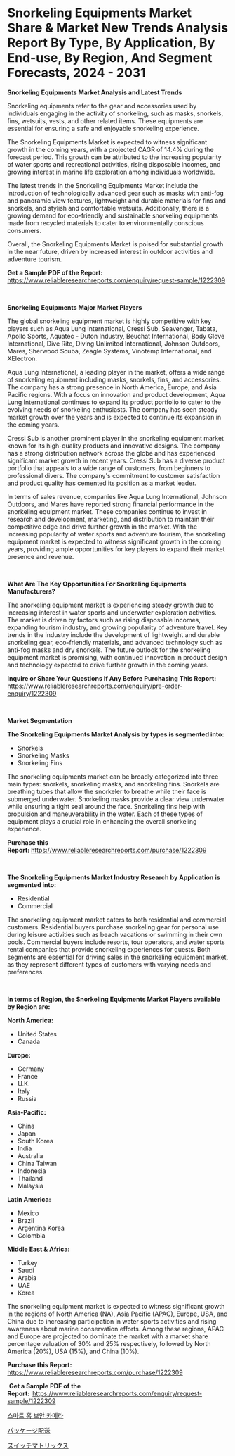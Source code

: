 <p><h1>Snorkeling Equipments Market Share & Market New Trends Analysis Report By Type, By Application, By End-use, By Region, And Segment Forecasts, 2024 - 2031</h1></p><p><strong>Snorkeling Equipments Market Analysis and Latest Trends</strong></p>
<p><p>Snorkeling equipments refer to the gear and accessories used by individuals engaging in the activity of snorkeling, such as masks, snorkels, fins, wetsuits, vests, and other related items. These equipments are essential for ensuring a safe and enjoyable snorkeling experience.</p><p>The Snorkeling Equipments Market is expected to witness significant growth in the coming years, with a projected CAGR of 14.4% during the forecast period. This growth can be attributed to the increasing popularity of water sports and recreational activities, rising disposable incomes, and growing interest in marine life exploration among individuals worldwide.</p><p>The latest trends in the Snorkeling Equipments Market include the introduction of technologically advanced gear such as masks with anti-fog and panoramic view features, lightweight and durable materials for fins and snorkels, and stylish and comfortable wetsuits. Additionally, there is a growing demand for eco-friendly and sustainable snorkeling equipments made from recycled materials to cater to environmentally conscious consumers.</p><p>Overall, the Snorkeling Equipments Market is poised for substantial growth in the near future, driven by increased interest in outdoor activities and adventure tourism.</p></p>
<p><strong>Get a Sample PDF of the Report:&nbsp;</strong> <a href="https://www.reliableresearchreports.com/enquiry/request-sample/1222309">https://www.reliableresearchreports.com/enquiry/request-sample/1222309</a></p>
<p>&nbsp;</p>
<p><strong>Snorkeling Equipments Major Market Players</strong></p>
<p><p>The global snorkeling equipment market is highly competitive with key players such as Aqua Lung International, Cressi Sub, Seavenger, Tabata, Apollo Sports, Aquatec - Duton Industry, Beuchat International, Body Glove International, Dive Rite, Diving Unlimited International, Johnson Outdoors, Mares, Sherwood Scuba, Zeagle Systems, Vinotemp International, and XElectron.</p><p>Aqua Lung International, a leading player in the market, offers a wide range of snorkeling equipment including masks, snorkels, fins, and accessories. The company has a strong presence in North America, Europe, and Asia Pacific regions. With a focus on innovation and product development, Aqua Lung International continues to expand its product portfolio to cater to the evolving needs of snorkeling enthusiasts. The company has seen steady market growth over the years and is expected to continue its expansion in the coming years.</p><p>Cressi Sub is another prominent player in the snorkeling equipment market known for its high-quality products and innovative designs. The company has a strong distribution network across the globe and has experienced significant market growth in recent years. Cressi Sub has a diverse product portfolio that appeals to a wide range of customers, from beginners to professional divers. The company's commitment to customer satisfaction and product quality has cemented its position as a market leader.</p><p>In terms of sales revenue, companies like Aqua Lung International, Johnson Outdoors, and Mares have reported strong financial performance in the snorkeling equipment market. These companies continue to invest in research and development, marketing, and distribution to maintain their competitive edge and drive further growth in the market. With the increasing popularity of water sports and adventure tourism, the snorkeling equipment market is expected to witness significant growth in the coming years, providing ample opportunities for key players to expand their market presence and revenue.</p></p>
<p>&nbsp;</p>
<p><strong>What Are The Key Opportunities For Snorkeling Equipments Manufacturers?</strong></p>
<p><p>The snorkeling equipment market is experiencing steady growth due to increasing interest in water sports and underwater exploration activities. The market is driven by factors such as rising disposable incomes, expanding tourism industry, and growing popularity of adventure travel. Key trends in the industry include the development of lightweight and durable snorkeling gear, eco-friendly materials, and advanced technology such as anti-fog masks and dry snorkels. The future outlook for the snorkeling equipment market is promising, with continued innovation in product design and technology expected to drive further growth in the coming years.</p></p>
<p><strong>Inquire or Share Your Questions If Any Before Purchasing This Report:</strong> <a href="https://www.reliableresearchreports.com/enquiry/pre-order-enquiry/1222309">https://www.reliableresearchreports.com/enquiry/pre-order-enquiry/1222309</a></p>
<p>&nbsp;</p>
<p><strong>Market Segmentation</strong></p>
<p><strong>The Snorkeling Equipments Market Analysis by types is segmented into:</strong></p>
<p><ul><li>Snorkels</li><li>Snorkeling Masks</li><li>Snorkeling Fins</li></ul></p>
<p><p>The snorkeling equipments market can be broadly categorized into three main types: snorkels, snorkeling masks, and snorkeling fins. Snorkels are breathing tubes that allow the snorkeler to breathe while their face is submerged underwater. Snorkeling masks provide a clear view underwater while ensuring a tight seal around the face. Snorkeling fins help with propulsion and maneuverability in the water. Each of these types of equipment plays a crucial role in enhancing the overall snorkeling experience.</p></p>
<p><strong>Purchase this Report:&nbsp;</strong><a href="https://www.reliableresearchreports.com/purchase/1222309">https://www.reliableresearchreports.com/purchase/1222309</a></p>
<p>&nbsp;</p>
<p><strong>The Snorkeling Equipments Market Industry Research by Application is segmented into:</strong></p>
<p><ul><li>Residential</li><li>Commercial</li></ul></p>
<p><p>The snorkeling equipment market caters to both residential and commercial customers. Residential buyers purchase snorkeling gear for personal use during leisure activities such as beach vacations or swimming in their own pools. Commercial buyers include resorts, tour operators, and water sports rental companies that provide snorkeling experiences for guests. Both segments are essential for driving sales in the snorkeling equipment market, as they represent different types of customers with varying needs and preferences.</p></p>
<p>&nbsp;</p>
<p><strong>In terms of Region, the Snorkeling Equipments Market Players available by Region are:</strong></p>
<p>
    <p> <strong> North America: </strong>
        <ul>
            <li>United States</li>
            <li>Canada</li>
        </ul>
        </p> 
    <p> <strong> Europe: </strong>
        <ul>
            <li>Germany</li>
            <li>France</li>
            <li>U.K.</li>
            <li>Italy</li>
            <li>Russia</li>
        </ul>
        </p> 
    <p> <strong> Asia-Pacific: </strong>
        <ul>
            <li>China</li>
            <li>Japan</li>
            <li>South Korea</li>
            <li>India</li>
            <li>Australia</li>
            <li>China Taiwan</li>
            <li>Indonesia</li>
            <li>Thailand</li>
            <li>Malaysia</li>
        </ul>
        </p> 
    <p> <strong> Latin America: </strong>
        <ul>
            <li>Mexico</li>
            <li>Brazil</li>
            <li>Argentina Korea</li>
            <li>Colombia</li>
        </ul>
        </p> 
    <p> <strong> Middle East & Africa: </strong>
        <ul>
            <li>Turkey</li>
            <li>Saudi</li>
            <li>Arabia</li>
            <li>UAE</li>
            <li>Korea</li>
        </ul>
    </p>
    </p>
<p><p>The snorkeling equipment market is expected to witness significant growth in the regions of North America (NA), Asia Pacific (APAC), Europe, USA, and China due to increasing participation in water sports activities and rising awareness about marine conservation efforts. Among these regions, APAC and Europe are projected to dominate the market with a market share percentage valuation of 30% and 25% respectively, followed by North America (20%), USA (15%), and China (10%).</p></p>
<p><strong>Purchase this Report: </strong><a href="https://www.reliableresearchreports.com/purchase/1222309">https://www.reliableresearchreports.com/purchase/1222309</a></p>
<p>&nbsp;<strong>Get a Sample PDF of the Report:&nbsp;&nbsp;</strong><a href="https://www.reliableresearchreports.com/enquiry/request-sample/1222309">https://www.reliableresearchreports.com/enquiry/request-sample/1222309</a></p>
<p><strong></strong></p>
<p><p><a href="https://medium.com/@dallasrrellwg/%EC%8A%A4%EB%A7%88%ED%8A%B8-%ED%99%88-%EB%B3%B4%EC%95%88-%EC%B9%B4%EB%A9%94%EB%9D%BC-%EC%8B%9C%EC%9E%A5-%EC%A1%B0%EC%82%AC-%EB%B3%B4%EA%B3%A0%EC%84%9C-%EA%B7%B8-%EC%97%AD%EC%82%AC-%EB%B0%8F-2024%EB%85%84%EB%B6%80%ED%84%B0-2031%EB%85%84%EA%B9%8C%EC%A7%80%EC%9D%98-%EC%98%88%EC%B8%A1-7270d365453d">스마트 홈 보안 카메라</a></p><p><a href="https://medium.com/@chrispbacon162023/%E6%AC%A1%E3%81%AE%E6%96%87%E7%AB%A0%E3%82%92%E6%97%A5%E6%9C%AC%E8%AA%9E%E3%81%AB%E7%BF%BB%E8%A8%B3%E3%81%97%E3%81%A6%E3%81%8F%E3%81%A0%E3%81%95%E3%81%84-%E3%83%91%E3%83%83%E3%82%B1%E3%83%BC%E3%82%B8%E9%85%8D%E9%80%81%E5%B8%82%E5%A0%B4%E3%81%AF%E5%B8%82%E5%A0%B4%E3%82%B7%E3%82%A7%E3%82%A2-%E3%82%B5%E3%82%A4%E3%82%BA-2031%E5%B9%B4%E3%81%BE%E3%81%A7%E3%81%AE%E4%BA%88%E6%B8%AC%E3%81%AB%E7%84%A6%E7%82%B9%E3%82%92%E5%BD%93%E3%81%A6%E3%81%A6%E3%81%84%E3%81%BE%E3%81%99-f0baf1e1b36a">パッケージ配送</a></p><p><a href="https://medium.com/@gregost89076vddcv/%E3%82%B9%E3%82%A4%E3%83%83%E3%83%81%E3%83%9E%E3%83%88%E3%83%AA%E3%82%AF%E3%82%B9%E5%B8%82%E5%A0%B4%E3%81%AE%E5%8B%95%E5%90%91-%E5%B8%82%E5%A0%B4%E5%8B%95%E5%90%91-%E6%88%90%E9%95%B7-2024%E5%B9%B4%E3%81%8B%E3%82%892031%E5%B9%B4%E3%81%BE%E3%81%A7%E3%81%AE%E4%BA%88%E6%B8%AC-1e4a8331c5f8">スイッチマトリックス</a></p></p>